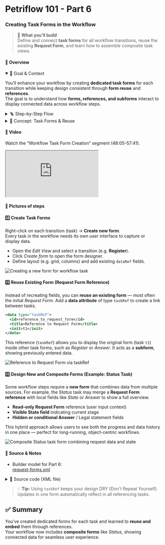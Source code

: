 # Petriflow 101 - Part 6
### Creating Task Forms in the Workflow

> 🧩 **What you’ll build**  
> Define and connect **task forms** for all workflow transitions, reuse the existing **Request Form**, and learn how to assemble composite task views.

 

<!-- tabs:start -->

#### **🧠 Overview**

<details open>
<summary>📘 Goal & Context</summary>

You’ll enhance your workflow by creating **dedicated task forms** for each transition while keeping design consistent through **form reuse** and **references**.  
The goal is to understand how **forms, references, and subforms** interact to display connected data across workflow steps.
</details>

<details>
<summary>🪜 Step-by-Step Flow</summary>

| Step | Action | Purpose |
|  |  --|   -|
| 1️⃣ | **Create task forms** for all workflow transitions | Each task gets its own user interface |
| 2️⃣ | **Add reference field** (`taskRef`) to Request Form | Enables reuse across transitions |
| 3️⃣ | **Embed Request Form** into other tasks | Provides consistent context (object-centric) |
| 4️⃣ | **Assemble composite forms** (like *Status*) | Combine subforms and data fields for clarity |
| 5️⃣ | **Preview and test** in Builder | Validate linked form behavior |
</details>

<details>
<summary>🧩 Concept: Task Forms & Reuse</summary>

- Each **transition** in Petriflow defines a **user task**, and each task can have a **form layout**.
- Instead of creating every form from scratch, reuse existing ones using a **reference attribute** (`taskRef`).
- This approach ensures consistency and maintainability across steps (e.g., *Register*, *Answer*, *Status*).

> 💡 **Tip:** A `taskRef` can act as a **subform**, displaying data from a related task. This is essential in **object‑centric workflows**, where one case can encapsulate data from others.
</details>

 

#### **🎥 Video**

Watch the “Workflow Task Form Creation” segment (48:05–57:41).
<div class="container">
  <iframe class="responsive-iframe" src="https://www.youtube.com/embed/sAVgSaBOkUE?start=2885&end=3461" title="Workflow Task Form Creation" allowfullscreen></iframe>
</div>

 

#### **🧱 Pictures of steps**

<div class="cards">

<div class="card">
<h4>1️⃣ Create Task Forms</h4>
<p>
Right-click on each transition (task) → <strong>Create new form</strong>.<br/>
Every task in the workflow needs its own user interface to capture or display data.
</p>
<ul>
  <li>Open the <em>Edit View</em> and select a transition (e.g. <strong>Register</strong>).</li>
  <li>Click <em>Create form</em> to open the form designer.</li>
  <li>Define layout (e.g. grid, columns) and add existing <code>dataRef</code> fields.</li>
</ul>
<img src="tutorials/petriflow101/part6/createNewForm.png" alt="Creating a new form for workflow task" />
</div>

<div class="card">
<h4>2️⃣ Reuse Existing Form (Request Form Reference)</h4>
<p>
Instead of recreating fields, you can <strong>reuse an existing form</strong> — most often the initial <em>Request Form</em>.  
Add a <strong>data attribute</strong> of type <code>taskRef</code> to create a link between tasks.
</p>

```xml
<data type="taskRef">
  <id>reference_to_request_form</id>
  <title>Reference to Request Form</title>
  <init>t1</init>
</data>
```

<p> This reference (<code>taskRef</code>) allows you to display the original form (task <code>t1</code>) inside other task forms, such as <em>Register</em> or <em>Answer</em>. It acts as a <strong>subform</strong>, showing previously entered data. </p> <img src="tutorials/petriflow101/part6/form.png" alt="Reference to Request Form via taskRef" /> </div> <div class="card"> <h4>3️⃣ Design New and Composite Forms (Example: Status Task)</h4> <p> Some workflow steps require a <strong>new form</strong> that combines data from multiple sources. For example, the <em>Status</em> task may merge a <strong>Request Form reference</strong> with local fields like <em>State</em> or <em>Answer</em> to show a full overview. </p> <ul> <li><strong>Read-only Request Form</strong> reference (user input context)</li> <li><strong>Visible State field</strong> indicating current stage</li> <li><strong>Hidden or conditional Answer</strong> / Legal statement fields</li> </ul> <p> This hybrid approach allows users to see both the progress and data history in one place — perfect for long-running, object-centric workflows. </p> <img src="tutorials/petriflow101/part6/status.png" alt="Composite Status task form combining request data and state" /> </div> </div>

#### **🧾 Source & Notes**

- Builder model for Part 6:  
  <a target="_blank" href="https://builder.netgrif.cloud/modeler?modelUrl=https://academy.netgrif.com/tutorials/petriflow101/part6/request-forms.xml">request-forms.xml</a>

<details>
<summary>📄 Source code (XML file)</summary>

```xml
<document xmlns:xsi="http://www.w3.org/2001/XMLSchema-instance" xsi:noNamespaceSchemaLocation="https://petriflow.com/petriflow.schema.xsd">
  <id>request</id>
  <version>1.0.0</version>
  <initials>RQT</initials>
  <title>Request</title>
  <icon>device_hub</icon>
  <defaultRole>true</defaultRole>
  <anonymousRole>true</anonymousRole>
  <transitionRole>false</transitionRole>
  <data type="text">
    <id>answer</id>
    <title>Answer</title>
  </data>
  <data type="file">
    <id>attachment</id>
    <title>Attachment</title>
  </data>
  <data type="boolean">
    <id>decision_legal</id>
    <title>Go to legal?</title>
    <init>false</init>
  </data>
  <data type="text">
    <id>email</id>
    <title>Email</title>
    <validations>
      <validation>
        <expression>regex ^[\w-\.]+@([\w-]+\.)+[\w-]{2,4}$</expression>
        <message>Please type a valid email</message>
      </validation>
    </validations>
  </data>
  <data type="text">
    <id>name</id>
    <title>Name</title>
  </data>
  <data type="text">
    <id>phone</id>
    <title>Phone number</title>
  </data>
  <data type="taskRef">
    <id>reference_to_request_form</id>
    <title/>
    <init>t1</init>
  </data>
  <data type="text">
    <id>request_text</id>
    <title>Request</title>
  </data>
  <data type="text">
    <id>state</id>
    <title>State</title>
  </data>
  <data type="text">
    <id>statement_of_legal</id>
    <title>Statement of legal department</title>
    <component>
      <name>textarea</name>
    </component>
  </data>
  <data type="text">
    <id>surname</id>
    <title>Surname</title>
  </data>
  <transition>
    <id>t1</id>
    <x>336</x>
    <y>112</y>
    <label>Request form</label>
    <assignPolicy>auto</assignPolicy>
    <dataGroup>
      <id>t1_0</id>
      <cols>4</cols>
      <layout>grid</layout>
      <dataRef>
        <id>name</id>
        <logic>
          <behavior>editable</behavior>
        </logic>
        <layout>
          <x>0</x>
          <y>0</y>
          <rows>1</rows>
          <cols>2</cols>
          <template>material</template>
          <appearance>outline</appearance>
        </layout>
      </dataRef>
      <dataRef>
        <id>surname</id>
        <logic>
          <behavior>editable</behavior>
        </logic>
        <layout>
          <x>2</x>
          <y>0</y>
          <rows>1</rows>
          <cols>2</cols>
          <template>material</template>
          <appearance>outline</appearance>
        </layout>
      </dataRef>
      <dataRef>
        <id>email</id>
        <logic>
          <behavior>editable</behavior>
          <behavior>required</behavior>
        </logic>
        <layout>
          <x>0</x>
          <y>1</y>
          <rows>1</rows>
          <cols>2</cols>
          <template>material</template>
          <appearance>outline</appearance>
        </layout>
      </dataRef>
      <dataRef>
        <id>phone</id>
        <logic>
          <behavior>editable</behavior>
        </logic>
        <layout>
          <x>2</x>
          <y>1</y>
          <rows>1</rows>
          <cols>2</cols>
          <template>material</template>
          <appearance>outline</appearance>
        </layout>
      </dataRef>
      <dataRef>
        <id>request_text</id>
        <logic>
          <behavior>editable</behavior>
          <behavior>required</behavior>
        </logic>
        <layout>
          <x>0</x>
          <y>2</y>
          <rows>2</rows>
          <cols>4</cols>
          <template>material</template>
          <appearance>outline</appearance>
        </layout>
        <component>
          <name>textarea</name>
        </component>
      </dataRef>
      <dataRef>
        <id>attachment</id>
        <logic>
          <behavior>editable</behavior>
        </logic>
        <layout>
          <x>0</x>
          <y>4</y>
          <rows>1</rows>
          <cols>4</cols>
          <template>material</template>
          <appearance>outline</appearance>
        </layout>
        <component>
          <name>preview</name>
        </component>
      </dataRef>
    </dataGroup>
  </transition>
  <transition>
    <id>t2</id>
    <x>176</x>
    <y>272</y>
    <label>Submit request</label>
    <assignPolicy>auto</assignPolicy>
    <dataGroup>
      <id>t2_0</id>
      <cols>4</cols>
      <layout>grid</layout>
      <dataRef>
        <id>reference_to_request_form</id>
        <logic>
          <behavior>editable</behavior>
        </logic>
        <layout>
          <x>0</x>
          <y>0</y>
          <rows>1</rows>
          <cols>4</cols>
          <template>material</template>
          <appearance>outline</appearance>
        </layout>
      </dataRef>
    </dataGroup>
  </transition>
  <transition>
    <id>t3</id>
    <x>432</x>
    <y>272</y>
    <label>Register</label>
    <dataGroup>
      <id>t3_0</id>
      <cols>4</cols>
      <layout>grid</layout>
      <dataRef>
        <id>decision_legal</id>
        <logic>
          <behavior>editable</behavior>
        </logic>
        <layout>
          <x>1</x>
          <y>0</y>
          <rows>1</rows>
          <cols>2</cols>
          <template>material</template>
          <appearance>outline</appearance>
        </layout>
      </dataRef>
      <dataRef>
        <id>reference_to_request_form</id>
        <logic>
          <behavior>visible</behavior>
        </logic>
        <layout>
          <x>0</x>
          <y>1</y>
          <rows>1</rows>
          <cols>4</cols>
          <template>material</template>
          <appearance>outline</appearance>
        </layout>
      </dataRef>
    </dataGroup>
  </transition>
  <transition>
    <id>t4</id>
    <x>656</x>
    <y>176</y>
    <label>go_to_legal</label>
  </transition>
  <transition>
    <id>t5</id>
    <x>912</x>
    <y>176</y>
    <label>Statement of legal</label>
    <dataGroup>
      <id>t5_0</id>
      <cols>4</cols>
      <layout>grid</layout>
      <dataRef>
        <id>statement_of_legal</id>
        <logic>
          <behavior>editable</behavior>
          <behavior>required</behavior>
        </logic>
        <layout>
          <x>0</x>
          <y>0</y>
          <rows>2</rows>
          <cols>4</cols>
          <template>material</template>
          <appearance>outline</appearance>
        </layout>
        <component>
          <name>textarea</name>
        </component>
      </dataRef>
      <dataRef>
        <id>reference_to_request_form</id>
        <logic>
          <behavior>visible</behavior>
        </logic>
        <layout>
          <x>0</x>
          <y>2</y>
          <rows>1</rows>
          <cols>4</cols>
          <template>material</template>
          <appearance>outline</appearance>
        </layout>
      </dataRef>
    </dataGroup>
  </transition>
  <transition>
    <id>t6</id>
    <x>1136</x>
    <y>272</y>
    <label>Answer</label>
    <dataGroup>
      <id>t6_0</id>
      <cols>4</cols>
      <layout>grid</layout>
      <dataRef>
        <id>answer</id>
        <logic>
          <behavior>editable</behavior>
          <behavior>required</behavior>
        </logic>
        <layout>
          <x>0</x>
          <y>0</y>
          <rows>2</rows>
          <cols>4</cols>
          <template>material</template>
          <appearance>outline</appearance>
        </layout>
        <component>
          <name>textarea</name>
        </component>
      </dataRef>
      <dataRef>
        <id>statement_of_legal</id>
        <logic>
          <behavior>hidden</behavior>
        </logic>
        <layout>
          <x>0</x>
          <y>2</y>
          <rows>2</rows>
          <cols>4</cols>
          <template>material</template>
          <appearance>outline</appearance>
        </layout>
      </dataRef>
      <dataRef>
        <id>reference_to_request_form</id>
        <logic>
          <behavior>visible</behavior>
        </logic>
        <layout>
          <x>0</x>
          <y>4</y>
          <rows>1</rows>
          <cols>4</cols>
          <template>material</template>
          <appearance>outline</appearance>
        </layout>
      </dataRef>
    </dataGroup>
  </transition>
  <transition>
    <id>t7</id>
    <x>784</x>
    <y>272</y>
    <label>skip_legal</label>
  </transition>
  <transition>
    <id>t8</id>
    <x>432</x>
    <y>400</y>
    <label>Status</label>
    <dataGroup>
      <id>t8_0</id>
      <cols>4</cols>
      <layout>grid</layout>
      <dataRef>
        <id>state</id>
        <logic>
          <behavior>visible</behavior>
        </logic>
        <layout>
          <x>0</x>
          <y>0</y>
          <rows>1</rows>
          <cols>4</cols>
          <template>material</template>
          <appearance>outline</appearance>
        </layout>
      </dataRef>
      <dataRef>
        <id>answer</id>
        <logic>
          <behavior>hidden</behavior>
        </logic>
        <layout>
          <x>0</x>
          <y>1</y>
          <rows>2</rows>
          <cols>4</cols>
          <template>material</template>
          <appearance>outline</appearance>
        </layout>
      </dataRef>
      <dataRef>
        <id>reference_to_request_form</id>
        <logic>
          <behavior>visible</behavior>
        </logic>
        <layout>
          <x>0</x>
          <y>3</y>
          <rows>1</rows>
          <cols>4</cols>
          <template>material</template>
          <appearance>outline</appearance>
        </layout>
      </dataRef>
    </dataGroup>
  </transition>
  <place>
    <id>p1</id>
    <x>48</x>
    <y>272</y>
    <label>Start</label>
    <tokens>1</tokens>
    <static>false</static>
  </place>
  <place>
    <id>p2</id>
    <x>304</x>
    <y>272</y>
    <label>Submitted</label>
    <tokens>0</tokens>
    <static>false</static>
  </place>
  <place>
    <id>p3</id>
    <x>560</x>
    <y>272</y>
    <label>Registered</label>
    <tokens>0</tokens>
    <static>false</static>
  </place>
  <place>
    <id>p4</id>
    <x>784</x>
    <y>176</y>
    <label>Waiting for legal</label>
    <tokens>0</tokens>
    <static>false</static>
  </place>
  <place>
    <id>p5</id>
    <x>1008</x>
    <y>272</y>
    <label>Waiting for answer</label>
    <tokens>0</tokens>
    <static>false</static>
  </place>
  <place>
    <id>p6</id>
    <x>1264</x>
    <y>272</y>
    <tokens>0</tokens>
    <static>false</static>
  </place>
  <place>
    <id>p7</id>
    <x>304</x>
    <y>400</y>
    <label>Submitted</label>
    <tokens>0</tokens>
    <static>false</static>
  </place>
  <arc>
    <id>a1</id>
    <type>regular</type>
    <sourceId>p1</sourceId>
    <destinationId>t2</destinationId>
    <multiplicity>1</multiplicity>
  </arc>
  <arc>
    <id>a10</id>
    <type>regular</type>
    <sourceId>t6</sourceId>
    <destinationId>p6</destinationId>
    <multiplicity>1</multiplicity>
  </arc>
  <arc>
    <id>a11</id>
    <type>regular</type>
    <sourceId>p3</sourceId>
    <destinationId>t7</destinationId>
    <multiplicity>1</multiplicity>
  </arc>
  <arc>
    <id>a12</id>
    <type>regular</type>
    <sourceId>t7</sourceId>
    <destinationId>p5</destinationId>
    <multiplicity>1</multiplicity>
  </arc>
  <arc>
    <id>a13</id>
    <type>regular</type>
    <sourceId>t2</sourceId>
    <destinationId>p7</destinationId>
    <multiplicity>1</multiplicity>
  </arc>
  <arc>
    <id>a14</id>
    <type>read</type>
    <sourceId>p7</sourceId>
    <destinationId>t8</destinationId>
    <multiplicity>1</multiplicity>
  </arc>
  <arc>
    <id>a2</id>
    <type>regular</type>
    <sourceId>t2</sourceId>
    <destinationId>p2</destinationId>
    <multiplicity>1</multiplicity>
  </arc>
  <arc>
    <id>a3</id>
    <type>regular</type>
    <sourceId>p2</sourceId>
    <destinationId>t3</destinationId>
    <multiplicity>1</multiplicity>
  </arc>
  <arc>
    <id>a4</id>
    <type>regular</type>
    <sourceId>t3</sourceId>
    <destinationId>p3</destinationId>
    <multiplicity>1</multiplicity>
  </arc>
  <arc>
    <id>a5</id>
    <type>regular</type>
    <sourceId>p3</sourceId>
    <destinationId>t4</destinationId>
    <multiplicity>1</multiplicity>
  </arc>
  <arc>
    <id>a6</id>
    <type>regular</type>
    <sourceId>t4</sourceId>
    <destinationId>p4</destinationId>
    <multiplicity>1</multiplicity>
  </arc>
  <arc>
    <id>a7</id>
    <type>regular</type>
    <sourceId>p4</sourceId>
    <destinationId>t5</destinationId>
    <multiplicity>1</multiplicity>
  </arc>
  <arc>
    <id>a8</id>
    <type>regular</type>
    <sourceId>t5</sourceId>
    <destinationId>p5</destinationId>
    <multiplicity>1</multiplicity>
  </arc>
  <arc>
    <id>a9</id>
    <type>regular</type>
    <sourceId>p5</sourceId>
    <destinationId>t6</destinationId>
    <multiplicity>1</multiplicity>
  </arc>
</document>
```
</details>


> 💡 **Tip:** Using <code>taskRef</code> keeps your design DRY (Don't Repeat Yourself). Updates in one form automatically reflect in all referencing tasks.

<!-- tabs:end -->

 

## ✅ Summary

You’ve created dedicated forms for each task and learned to **reuse and embed** them through references.  
Your workflow now includes **composite forms** like *Status*, showing connected data for seamless user experience.
